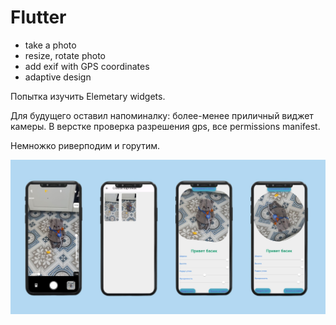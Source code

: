 # Flutter

- take a photo
- resize, rotate photo
- add exif with GPS coordinates
- adaptive design

<p>Попытка изучить Elemetary widgets.</p>
<p>Для будущего оставил напоминалку: более-менее приличный виджет камеры. В верстке проверка разрешения gps, все permissions manifest.</p>
<p>Немножко риверподим и горутим.</p>
<img src="https://github.com/icas711/camera_with-elementary_widget/blob/master/camera_app.jpg">

